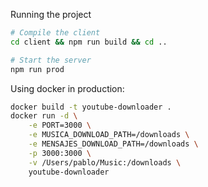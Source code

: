 Running the project

```sh
# Compile the client
cd client && npm run build && cd ..

# Start the server
npm run prod
```

Using docker in production:
```sh
docker build -t youtube-downloader .
docker run -d \
    -e PORT=3000 \
    -e MUSICA_DOWNLOAD_PATH=/downloads \
    -e MENSAJES_DOWNLOAD_PATH=/downloads \
    -p 3000:3000 \
    -v /Users/pablo/Music:/downloads \
    youtube-downloader
```